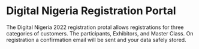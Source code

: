 # Digital Nigeria Registration Portal
The Digital Nigeria 2022 registration protal allows registrations for three categories of customers. The participants, Exhibitors, and Master Class. On registration a confirmation email will be sent and your data safely stored. 
